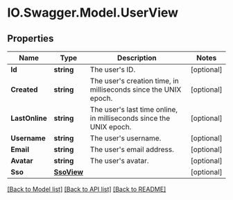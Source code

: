 # IO.Swagger.Model.UserView
## Properties

Name | Type | Description | Notes
------------ | ------------- | ------------- | -------------
**Id** | **string** | The user&#39;s ID. | [optional] 
**Created** | **string** | The user&#39;s creation time, in milliseconds since the UNIX epoch. | [optional] 
**LastOnline** | **string** | The user&#39;s last time online, in milliseconds since the UNIX epoch. | [optional] 
**Username** | **string** | The user&#39;s username. | [optional] 
**Email** | **string** | The user&#39;s email address. | [optional] 
**Avatar** | **string** | The user&#39;s avatar. | [optional] 
**Sso** | [**SsoView**](SsoView.md) |  | [optional] 

[[Back to Model list]](../README.md#documentation-for-models) [[Back to API list]](../README.md#documentation-for-api-endpoints) [[Back to README]](../README.md)

